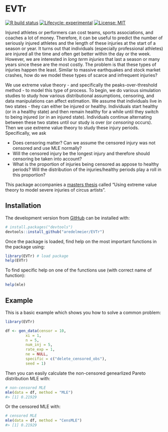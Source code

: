 
<!-- README.md is generated from README.Rmd. Please edit that file -->

# EVTr

<!-- badges: start -->

[![R build
status](https://github.com/aredelmeier/EVTr/workflows/R/badge.svg)](https://github.com/aredelmeier/EVTr/actions?query=workflow%3AR-CMD-check)
[![Lifecycle:
experimental](https://img.shields.io/badge/lifecycle-experimental-orange.svg)](https://www.tidyverse.org/lifecycle/#experimental)
[![License:
MIT](https://img.shields.io/badge/License-MIT-yellow.svg)](https://opensource.org/licenses/MIT)
<!-- badges: end -->

Injured athletes or performers can cost teams, sports associations, and
coaches a lot of money. Therefore, it can be useful to predict the
number of seriously injured athletes and the length of these injuries at
the start of a season or year. It turns out that individuals (especially
professional athletes) are injured all the time and often get better
within the day or the week. However, we are interested in *long term
injuries* that last a season or many years since these are the most
costly. The problem is that these types of injuries happen the least.
Similar to massive earthquakes and stock market crashes, how do we model
these types of scarce and infrequent injuries?

We use extreme value theory - and specifically the peaks-over-threshold
method - to model this type of process. To begin, we do various
simulation studies to study how various distributional assumptions,
censoring, and data manipulations can affect estimation. We assume that
individuals live in two states - they can either be injured or healthy.
Individuals start healthy (or in a healthy state) and then remain
healthy for a while until they switch to being injured (or in an injured
state). Individuals continue alternating between these two states until
our study is over (or *censoring* occurs). Then we use extreme value
theory to study these injury periods. Specifically, we ask

  - Does censoring matter? Can we assume the censored injury was not
    censored and use MLE normally?
  - Will the censored injury be the longest injury and therefore should
    censoring be taken into account?
  - What is the proportion of injuries being censored as appose to
    healthy periods? Will the distribution of the injuries/healthy
    periods play a roll in this proportion?

This package accompanies a [masters
thesis](https://escholarship.mcgill.ca/concern/theses/fn107132j) called
“Using extreme value theory to model severe injuries of circus
artists”.

## Installation

The development version from [GitHub](https://github.com/) can be
installed with:

``` r
# install.packages("devtools")
devtools::install_github("aredelmeier/EVTr")
```

Once the package is loaded, find help on the most important functions in
the package using:

``` r
library(EVTr) # load package
help(EVTr)
```

To find specific help on one of the functions use (with correct name of
function):

``` r
help(mle)
```

## Example

This is a basic example which shows you how to solve a common problem:

``` r
library(EVTr)

df <- gen_data(censor = 10,
         xi = 1,
         n = 5,
         num_inj = 5,
         rate_exp = 1,
         ne = NULL,
         specific = c("delete_censored_obs"),
         seed = 1)
```

Then you can easily calculate the non-censored genearlized Pareto
distribution MLE with:

``` r
# non-censored MLE
mle(data = df, method = "MLE")
#> [1] 0.21929
```

Or the censored MLE with:

``` r
# censored MLE
mle(data = df, method = "CensMLE")
#> [1] 0.21929
```
